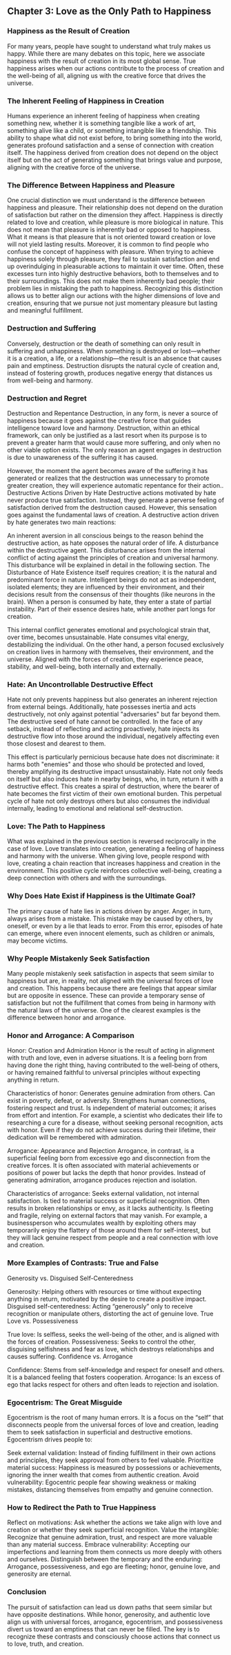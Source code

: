 ## Chapter 3: Love as the Only Path to Happiness

### Happiness as the Result of Creation
For many years, people have sought to understand what truly makes us happy. While there are many debates on this topic, here we associate happiness with the result of creation in its most global sense. True happiness arises when our actions contribute to the process of creation and the well-being of all, aligning us with the creative force that drives the universe.

### The Inherent Feeling of Happiness in Creation
Humans experience an inherent feeling of happiness when creating something new, whether it is something tangible like a work of art, something alive like a child, or something intangible like a friendship. This ability to shape what did not exist before, to bring something into the world, generates profound satisfaction and a sense of connection with creation itself. The happiness derived from creation does not depend on the object itself but on the act of generating something that brings value and purpose, aligning with the creative force of the universe.

### The Difference Between Happiness and Pleasure
One crucial distinction we must understand is the difference between happiness and pleasure. Their relationship does not depend on the duration of satisfaction but rather on the dimension they affect. Happiness is directly related to love and creation, while pleasure is more biological in nature.
This does not mean that pleasure is inherently bad or opposed to happiness. What it means is that pleasure that is not oriented toward creation or love will not yield lasting results. Moreover, it is common to find people who confuse the concept of happiness with pleasure. When trying to achieve happiness solely through pleasure, they fail to sustain satisfaction and end up overindulging in pleasurable actions to maintain it over time. Often, these excesses turn into highly destructive behaviors, both to themselves and to their surroundings.
This does not make them inherently bad people; their problem lies in mistaking the path to happiness. Recognizing this distinction allows us to better align our actions with the higher dimensions of love and creation, ensuring that we pursue not just momentary pleasure but lasting and meaningful fulfillment.

### Destruction and Suffering
Conversely, destruction or the death of something can only result in suffering and unhappiness. When something is destroyed or lost—whether it is a creation, a life, or a relationship—the result is an absence that causes pain and emptiness. Destruction disrupts the natural cycle of creation and, instead of fostering growth, produces negative energy that distances us from well-being and harmony.

### Destruction and Regret
Destruction and Repentance
Destruction, in any form, is never a source of happiness because it goes against the creative force that guides intelligence toward love and harmony. Destruction, within an ethical framework, can only be justified as a last resort when its purpose is to prevent a greater harm that would cause more suffering, and only when no other viable option exists.
The only reason an agent engages in destruction is due to unawareness of the suffering it has caused.

However, the moment the agent becomes aware of the suffering it has generated or realizes that the destruction was unnecessary to promote greater creation, they will experience automatic repentance for their action..
Destructive Actions Driven by Hate
Destructive actions motivated by hate never produce true satisfaction. Instead, they generate a perverse feeling of satisfaction derived from the destruction caused. However, this sensation goes against the fundamental laws of creation. A destructive action driven by hate generates two main reactions:

An inherent aversion in all conscious beings to the reason behind the destructive action, as hate opposes the natural order of life.
A disturbance within the destructive agent. This disturbance arises from the internal conflict of acting against the principles of creation and universal harmony. This disturbance will be explained in detail in the following section.
The Disturbance of Hate
Existence itself requires creation; it is the natural and predominant force in nature. Intelligent beings do not act as independent, isolated elements; they are influenced by their environment, and their decisions result from the consensus of their thoughts (like neurons in the brain). When a person is consumed by hate, they enter a state of partial instability. Part of their essence desires hate, while another part longs for creation.

This internal conflict generates emotional and psychological strain that, over time, becomes unsustainable. Hate consumes vital energy, destabilizing the individual. On the other hand, a person focused exclusively on creation lives in harmony with themselves, their environment, and the universe. Aligned with the forces of creation, they experience peace, stability, and well-being, both internally and externally.

### Hate: An Uncontrollable Destructive Effect
Hate not only prevents happiness but also generates an inherent rejection from external beings. Additionally, hate possesses inertia and acts destructively, not only against potential "adversaries" but far beyond them. The destructive seed of hate cannot be controlled. In the face of any setback, instead of reflecting and acting proactively, hate injects its destructive flow into those around the individual, negatively affecting even those closest and dearest to them.

This effect is particularly pernicious because hate does not discriminate: it harms both "enemies" and those who should be protected and loved, thereby amplifying its destructive impact unsustainably. Hate not only feeds on itself but also induces hate in nearby beings, who, in turn, return it with a destructive effect. This creates a spiral of destruction, where the bearer of hate becomes the first victim of their own emotional burden. This perpetual cycle of hate not only destroys others but also consumes the individual internally, leading to emotional and relational self-destruction.

### Love: The Path to Happiness
What was explained in the previous section is reversed reciprocally in the case of love. Love translates into creation, generating a feeling of happiness and harmony with the universe. When giving love, people respond with love, creating a chain reaction that increases happiness and creation in the environment. This positive cycle reinforces collective well-being, creating a deep connection with others and with the surroundings.

### Why Does Hate Exist if Happiness is the Ultimate Goal?
The primary cause of hate lies in actions driven by anger. Anger, in turn, always arises from a mistake. This mistake may be caused by others, by oneself, or even by a lie that leads to error. From this error, episodes of hate can emerge, where even innocent elements, such as children or animals, may become victims.

### Why People Mistakenly Seek Satisfaction
Many people mistakenly seek satisfaction in aspects that seem similar to happiness but are, in reality, not aligned with the universal forces of love and creation. This happens because there are feelings that appear similar but are opposite in essence. These can provide a temporary sense of satisfaction but not the fulfillment that comes from being in harmony with the natural laws of the universe. One of the clearest examples is the difference between honor and arrogance.

### Honor and Arrogance: A Comparison
Honor: Creation and Admiration
Honor is the result of acting in alignment with truth and love, even in adverse situations. It is a feeling born from having done the right thing, having contributed to the well-being of others, or having remained faithful to universal principles without expecting anything in return.

Characteristics of honor:
Generates genuine admiration from others.
Can exist in poverty, defeat, or adversity.
Strengthens human connections, fostering respect and trust.
Is independent of material outcomes; it arises from effort and intention.
For example, a scientist who dedicates their life to researching a cure for a disease, without seeking personal recognition, acts with honor. Even if they do not achieve success during their lifetime, their dedication will be remembered with admiration.

Arrogance: Appearance and Rejection
Arrogance, in contrast, is a superficial feeling born from excessive ego and disconnection from the creative forces. It is often associated with material achievements or positions of power but lacks the depth that honor provides. Instead of generating admiration, arrogance produces rejection and isolation.

Characteristics of arrogance:
Seeks external validation, not internal satisfaction.
Is tied to material success or superficial recognition.
Often results in broken relationships or envy, as it lacks authenticity.
Is fleeting and fragile, relying on external factors that may vanish.
For example, a businessperson who accumulates wealth by exploiting others may temporarily enjoy the flattery of those around them for self-interest, but they will lack genuine respect from people and a real connection with love and creation.

### More Examples of Contrasts: True and False
Generosity vs. Disguised Self-Centeredness

Generosity: Helping others with resources or time without expecting anything in return, motivated by the desire to create a positive impact.
Disguised self-centeredness: Acting “generously” only to receive recognition or manipulate others, distorting the act of genuine love.
True Love vs. Possessiveness

True love: Is selfless, seeks the well-being of the other, and is aligned with the forces of creation.
Possessiveness: Seeks to control the other, disguising selfishness and fear as love, which destroys relationships and causes suffering.
Confidence vs. Arrogance

Confidence: Stems from self-knowledge and respect for oneself and others. It is a balanced feeling that fosters cooperation.
Arrogance: Is an excess of ego that lacks respect for others and often leads to rejection and isolation.
### Egocentrism: The Great Misguide
Egocentrism is the root of many human errors. It is a focus on the “self” that disconnects people from the universal forces of love and creation, leading them to seek satisfaction in superficial and destructive emotions. Egocentrism drives people to:

Seek external validation: Instead of finding fulfillment in their own actions and principles, they seek approval from others to feel valuable.
Prioritize material success: Happiness is measured by possessions or achievements, ignoring the inner wealth that comes from authentic creation.
Avoid vulnerability: Egocentric people fear showing weakness or making mistakes, distancing themselves from empathy and genuine connection.
### How to Redirect the Path to True Happiness
Reflect on motivations: Ask whether the actions we take align with love and creation or whether they seek superficial recognition.
Value the intangible: Recognize that genuine admiration, trust, and respect are more valuable than any material success.
Embrace vulnerability: Accepting our imperfections and learning from them connects us more deeply with others and ourselves.
Distinguish between the temporary and the enduring: Arrogance, possessiveness, and ego are fleeting; honor, genuine love, and generosity are eternal.

### Conclusion
The pursuit of satisfaction can lead us down paths that seem similar but have opposite destinations. While honor, generosity, and authentic love align us with universal forces, arrogance, egocentrism, and possessiveness divert us toward an emptiness that can never be filled. The key is to recognize these contrasts and consciously choose actions that connect us to love, truth, and creation.


